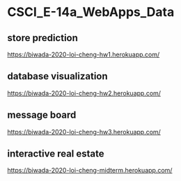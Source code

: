 # CSCI_E-14a_WebApps_Data


## store prediction
https://biwada-2020-loi-cheng-hw1.herokuapp.com/

## database visualization
https://biwada-2020-loi-cheng-hw2.herokuapp.com/

## message board
https://biwada-2020-loi-cheng-hw3.herokuapp.com/

## interactive real estate
https://biwada-2020-loi-cheng-midterm.herokuapp.com/
 
